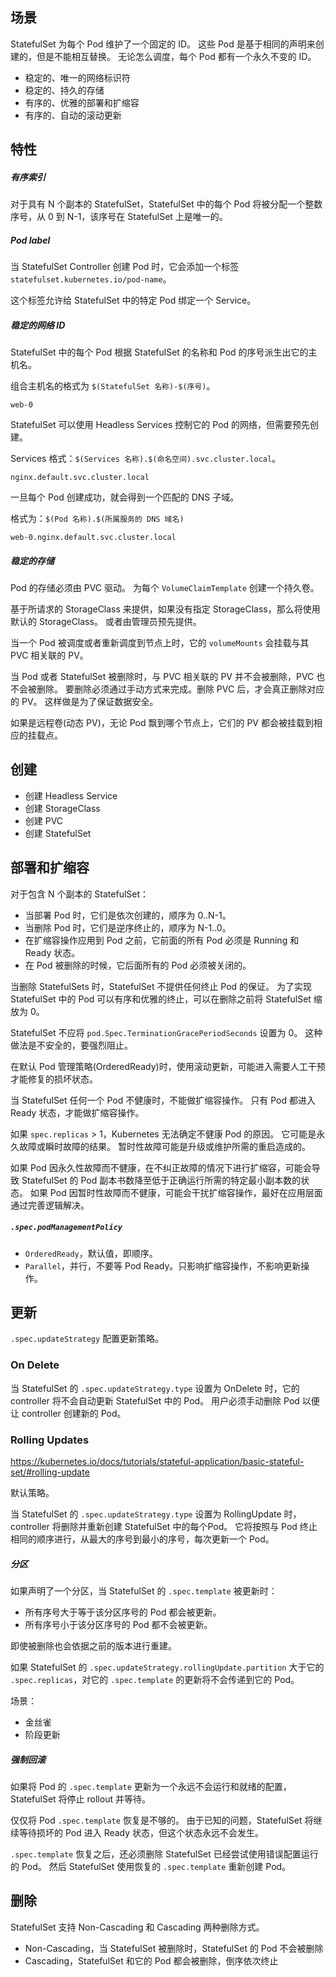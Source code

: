 ## 场景

StatefulSet 为每个 Pod 维护了一个固定的 ID。
这些 Pod 是基于相同的声明来创建的，但是不能相互替换。
无论怎么调度，每个 Pod 都有一个永久不变的 ID。

- 稳定的、唯一的网络标识符
- 稳定的、持久的存储
- 有序的、优雅的部署和扩缩容
- 有序的、自动的滚动更新

## 特性

##### 有序索引

对于具有 N 个副本的 StatefulSet，StatefulSet 中的每个 Pod 将被分配一个整数序号，从 0 到 N-1，该序号在 StatefulSet 上是唯一的。

##### Pod label

当 StatefulSet Controller 创建 Pod 时，它会添加一个标签 `statefulset.kubernetes.io/pod-name`。

这个标签允许给 StatefulSet 中的特定 Pod 绑定一个 Service。

##### 稳定的网络 ID

StatefulSet 中的每个 Pod 根据 StatefulSet 的名称和 Pod 的序号派生出它的主机名。

组合主机名的格式为 `$(StatefulSet 名称)-$(序号)`。

```shell script
web-0
```

StatefulSet 可以使用 Headless Services 控制它的 Pod 的网络，但需要预先创建。

Services 格式：`$(Services 名称).$(命名空间).svc.cluster.local`。

```shell script
nginx.default.svc.cluster.local
```

一旦每个 Pod 创建成功，就会得到一个匹配的 DNS 子域。

格式为：`$(Pod 名称).$(所属服务的 DNS 域名)`

```shell script
web-0.nginx.default.svc.cluster.local
```

##### 稳定的存储

Pod 的存储必须由 PVC 驱动。
为每个 `VolumeClaimTemplate` 创建一个持久卷。

基于所请求的 StorageClass 来提供，如果没有指定 StorageClass，那么将使用默认的 StorageClass。
或者由管理员预先提供。

当一个 Pod 被调度或者重新调度到节点上时，它的 `volumeMounts` 会挂载与其 PVC 相关联的 PV。

当 Pod 或者 StatefulSet 被删除时，与 PVC 相关联的 PV 并不会被删除，PVC 也不会被删除。
要删除必须通过手动方式来完成。删除 PVC 后，才会真正删除对应的 PV。
这样做是为了保证数据安全。

如果是远程卷(动态 PV)，无论 Pod 飘到哪个节点上，它们的 PV 都会被挂载到相应的挂载点。

## 创建

- 创建 Headless Service
- 创建 StorageClass
- 创建 PVC
- 创建 StatefulSet

## 部署和扩缩容

对于包含 N 个副本的 StatefulSet：
- 当部署 Pod 时，它们是依次创建的，顺序为 0..N-1。
- 当删除 Pod 时，它们是逆序终止的，顺序为 N-1..0。
- 在扩缩容操作应用到 Pod 之前，它前面的所有 Pod 必须是 Running 和 Ready 状态。
- 在 Pod 被删除的时候，它后面所有的 Pod 必须被关闭的。

当删除 StatefulSets 时，StatefulSet 不提供任何终止 Pod 的保证。
为了实现 StatefulSet 中的 Pod 可以有序和优雅的终止，可以在删除之前将 StatefulSet 缩放为 0。

StatefulSet 不应将 `pod.Spec.TerminationGracePeriodSeconds` 设置为 0。 这种做法是不安全的，要强烈阻止。

在默认 Pod 管理策略(OrderedReady)时，使用滚动更新，可能进入需要人工干预才能修复的损坏状态。

当 StatefulSet 任何一个 Pod 不健康时，不能做扩缩容操作。
只有 Pod 都进入 Ready 状态，才能做扩缩容操作。

如果 `spec.replicas` > 1，Kubernetes 无法确定不健康 Pod 的原因。
它可能是永久故障或瞬时故障的结果。
暂时性故障可能是升级或维护所需的重启造成的。

如果 Pod 因永久性故障而不健康，在不纠正故障的情况下进行扩缩容，可能会导致 StatefulSet 的 Pod 副本书数降至低于正确运行所需的特定最小副本数的状态。
如果 Pod 因暂时性故障而不健康，可能会干扰扩缩容操作，最好在应用层面通过完善逻辑解决。

##### `.spec.podManagementPolicy`

- `OrderedReady`，默认值，即顺序。
- `Parallel`，并行，不要等 Pod Ready。只影响扩缩容操作，不影响更新操作。

## 更新

`.spec.updateStrategy` 配置更新策略。

### On Delete

当 StatefulSet 的 `.spec.updateStrategy.type` 设置为 OnDelete 时，它的 controller 将不会自动更新 StatefulSet 中的 Pod。
用户必须手动删除 Pod 以便让 controller 创建新的 Pod。

### Rolling Updates

https://kubernetes.io/docs/tutorials/stateful-application/basic-stateful-set/#rolling-update

默认策略。

当 StatefulSet 的 `.spec.updateStrategy.type` 设置为 RollingUpdate 时，controller 将删除并重新创建 StatefulSet 中的每个Pod。
它将按照与 Pod 终止相同的顺序进行，从最大的序号到最小的序号，每次更新一个 Pod。

##### 分区

如果声明了一个分区，当 StatefulSet 的 `.spec.template` 被更新时：
- 所有序号大于等于该分区序号的 Pod 都会被更新。
- 所有序号小于该分区序号的 Pod 都不会被更新。

即使被删除也会依据之前的版本进行重建。

如果 StatefulSet 的 `.spec.updateStrategy.rollingUpdate.partition` 大于它的 `.spec.replicas`，对它的 `.spec.template` 的更新将不会传递到它的 Pod。

场景：
- 金丝雀
- 阶段更新

##### 强制回滚

如果将 Pod 的 `.spec.template` 更新为一个永远不会运行和就绪的配置，StatefulSet 将停止 rollout 并等待。

仅仅将 Pod `.spec.template` 恢复是不够的。
由于已知的问题，StatefulSet 将继续等待损坏的 Pod 进入 Ready 状态，但这个状态永远不会发生。

`.spec.template` 恢复之后，还必须删除 StatefulSet 已经尝试使用错误配置运行的 Pod。
然后 StatefulSet 使用恢复的 `.spec.template` 重新创建 Pod。

## 删除

StatefulSet 支持 Non-Cascading 和 Cascading 两种删除方式。

- Non-Cascading，当 StatefulSet 被删除时，StatefulSet 的 Pod 不会被删除
- Cascading，StatefulSet 和它的 Pod 都会被删除，倒序依次终止

